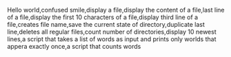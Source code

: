 Hello world,confused smile,display a file,display the content of a file,last line of a file,display the first 10 characters of a file,display third line of a file,creates file name,save the current state of directory,duplicate last line,deletes all regular files,count number of directories,display 10 newest lines,a script that takes a list of words as input and prints only worlds that appera exactly once,a script that counts words
